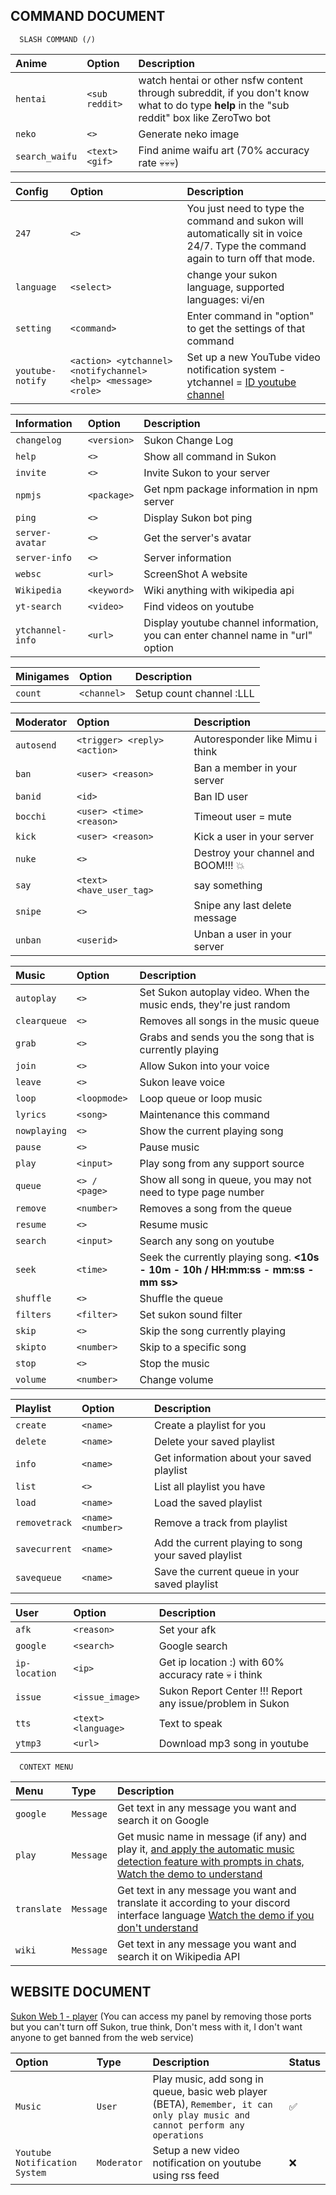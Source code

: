 

## COMMAND DOCUMENT

```http
  SLASH COMMAND (/)
```


| Anime | Option         | Description                |
| :-------- | :------- | :------------------------- |
| `hentai` | `<sub reddit>` | watch hentai or other nsfw content through subreddit, if you don't know what to do type **help** in the "sub reddit" box like ZeroTwo bot |
| `neko` | `<>` | Generate neko image |
| `search_waifu` | `<text> <gif>` | Find anime waifu art (70% accuracy rate 💀💀💀) |


| Config | Option     | Description                       |
| :-------- | :------- | :-------------------------------- |
| `247`      | `<>` | You just need to type the command and sukon will automatically sit in voice 24/7. Type the command again to turn off that mode. |
| `language` | `<select>` | change your sukon language, supported languages: vi/en |
| `setting` | `<command>` | Enter command in "option" to get the settings of that command |
| `youtube-notify` | `<action> <ytchannel> <notifychannel> <help> <message> <role>` | Set up a new YouTube video notification system - ytchannel = [ID youtube channel](https://github.com/Fubuki-World0510/sukon-change-log/blob/main/how-to-get-youtube-channel-id.md) |

| Information | Option     | Description                       |
| :-------- | :------- | :-------------------------------- |
| `changelog` | `<version>` | Sukon Change Log |
| `help` | `<>` | Show all command in Sukon |
| `invite` | `<>` | Invite Sukon to your server |
| `npmjs` | `<package>` | Get npm package information in npm server |
| `ping` | `<>` | Display Sukon bot ping |
| `server-avatar` | `<>` | Get the server's avatar |
| `server-info` | `<>` | Server information |
| `websc` | `<url>` | ScreenShot A website |
| `Wikipedia` | `<keyword>` | Wiki anything with wikipedia api |
| `yt-search` | `<video>` | Find videos on youtube |
| `ytchannel-info` | `<url>` | Display youtube channel information, you can enter channel name in "url" option |

| Minigames | Option     | Description                       |
| :-------- | :------- | :-------------------------------- |
| `count` | `<channel>` | Setup count channel :LLL |

| Moderator | Option     | Description                       |
| :-------- | :------- | :-------------------------------- |
| `autosend` | `<trigger> <reply> <action>` | Autoresponder like Mimu i think |
| `ban` | `<user> <reason>` | Ban a member in your server|
| `banid` | `<id>` | Ban ID user|
| `bocchi` | `<user> <time> <reason>` | Timeout user = mute |
| `kick` | `<user> <reason>` | Kick a user in your server |
| `nuke` | `<>` | Destroy your channel and BOOM!!! 💥 |
| `say` | `<text> <have_user_tag>` | say something |
| `snipe` | `<>` | Snipe any last delete message |
| `unban` | `<userid>` | Unban a user in your server |

| Music | Option     | Description                       |
| :-------- | :------- | :-------------------------------- |
| `autoplay` | `<>` | Set Sukon autoplay video. When the music ends, they're just random |
| `clearqueue` | `<>` | Removes all songs in the music queue |
| `grab` | `<>` | Grabs and sends you the song that is currently playing |
| `join` | `<>` | Allow Sukon into your voice |
| `leave` | `<>` | Sukon leave voice |
| `loop` | `<loopmode>` | Loop queue or loop music |
| `lyrics` | `<song>` | Maintenance this command |
| `nowplaying` | `<>` | Show the current playing song |
| `pause` | `<>` | Pause music |
| `play` | `<input>` | Play song from any support source |
| `queue` | `<> / <page>` | Show all song in queue, you may not need to type page number |
| `remove` | `<number>` | Removes a song from the queue |
| `resume` | `<>` | Resume music |
| `search` | `<input>` | Search any song on youtube |
| `seek` | `<time>` | Seek the currently playing song. **<10s - 10m - 10h / HH:mm:ss - mm:ss - mm ss>** |
| `shuffle` | `<>` | Shuffle the queue |
| `filters` | `<filter>` | Set sukon sound filter |
| `skip` | `<>` | Skip the song currently playing |
| `skipto` | `<number>` | Skip to a specific song |
| `stop` | `<>` | Stop the music |
| `volume` | `<number>` | Change volume |

| Playlist | Option     | Description                       |
| :-------- | :------- | :-------------------------------- |
| `create` | `<name>` | Create a playlist for you |
| `delete` | `<name>` | Delete your saved playlist |
| `info` | `<name>` | Get information about your saved playlist |
| `list` | `<>` | List all playlist you have |
| `load` | `<name>` | Load the saved playlist |
| `removetrack` | `<name> <number>` | Remove a track from playlist |
| `savecurrent` | `<name>` | Add the current playing to song your saved playlist |
| `savequeue` | `<name>` | Save the current queue in your saved playlist |

| User | Option     | Description                       |
| :-------- | :------- | :-------------------------------- |
| `afk` | `<reason>` | Set your afk |
| `google` | `<search>` | Google search |
| `ip-location` | `<ip>` | Get ip location :) with 60% accuracy rate 💀 i think |
| `issue` | `<issue_image>` | Sukon Report Center !!! Report any issue/problem in Sukon |
| `tts` | `<text> <language>` | Text to speak |
| `ytmp3` | `<url>` | Download mp3 song in youtube |

```http
  CONTEXT MENU
```

| Menu | Type     | Description                       |
| :-------- | :------- | :-------------------------------- |
| `google` | `Message` | Get text in any message you want and search it on Google |
| `play` | `Message` | Get music name in message (if any) and play it, [and apply the automatic music detection feature with prompts in chats, Watch the demo to understand]() |
| `translate` | `Message` | Get text in any message you want and translate it according to your discord interface language [Watch the demo if you don't understand]() |
| `wiki` | `Message` | Get text in any message you want and search it on Wikipedia API |

## WEBSITE DOCUMENT
[Sukon Web 1 - player](http://sukondiscord.ddns.net:2323/) (You can access my panel by removing those ports but you can't turn off Sukon, true think, Don't mess with it, I don't want anyone to get banned from the web service)

| Option | Type     | Description               | Status |
| :-------- | :------- | :--------------------- | :-----------------|
| `Music` | `User` | Play music, add song in queue, basic web player (BETA), `Remember, it can only play music and cannot perform any operations` | ✅ |
| `Youtube Notification System` | `Moderator` | Setup a new video notification on youtube using rss feed | ❌ |
